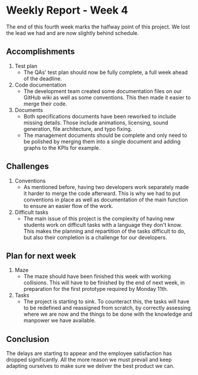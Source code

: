 # Weekly Report - Week 4

The end of this fourth week marks the halfway point of this project. We lost the lead we had and are now slightly behind schedule.

## Accomplishments

1. Test plan
   - The QAs' test plan should now be fully complete, a full week ahead of the deadline.
2. Code documentation
   - The development team created some documentation files on our GitHub wiki as well as some conventions. This then made it easier to merge their code.
3. Documents
   - Both specifications documents have been reworked to include missing details. Those include animations, licensing, sound generation, file architecture, and typo fixing.
   - The management documents should be complete and only need to be polished by merging them into a single document and adding graphs to the KPIs for example.

## Challenges

1. Conventions
   - As mentioned before, having two developers work separately made it harder to merge the code afterward. This is why we had to put conventions in place as well as documentation of the main function to ensure an easier flow of the work.
2. Difficult tasks
   - The main issue of this project is the complexity of having new students work on difficult tasks with a language they don't know. This makes the planning and repartition of the tasks difficult to do, but also their completion is a challenge for our developers.

## Plan for next week

1. Maze
   - The maze should have been finished this week with working collisions. This will have to be finished by the end of next week, in preparation for the first prototype required by Monday 11th.
2. Tasks
   - The project is starting to sink. To counteract this, the tasks will have to be redefined and reassigned from scratch, by correctly assessing where we are now and the things to be done with the knowledge and manpower we have available.

## Conclusion

The delays are starting to appear and the employee satisfaction has dropped significantly. All the more reason we must prevail and keep adapting ourselves to make sure we deliver the best product we can.
